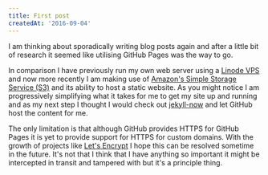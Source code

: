 ```yaml
---
title: First post
createdAt: '2016-09-04'
---
```


I am thinking about sporadically writing blog posts again and after a little bit of research it seemed like utilising GitHub Pages was the way to go.

In comparison I have previously run my own web server using a [Linode VPS](https://www.linode.com/) and now more recently I am making use of [Amazon's Simple Storage Service (S3)](https://aws.amazon.com/s3/) and its ability to host a static website. As you might notice I am progressively simplifying what it takes for me to get my site up and running and as my next step I thought I would check out [jekyll-now](https://github.com/barryclark/jekyll-now) and let GitHub host the content for me.

The only limitation is that although GitHub provides HTTPS for GitHub Pages it is yet to provide support for HTTPS for custom domains. With the growth of projects like [Let's Encrypt](https://letsencrypt.org/) I hope this can be resolved sometime in the future. It's not that I think that I have anything so important it might be intercepted in transit and tampered with but it's a principle thing.
